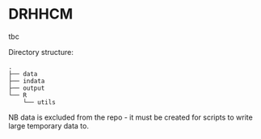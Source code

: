 # DRHHCM
tbc

Directory structure:

```
.
├── data
├── indata
├── output
└── R
    └── utils
```

NB data is excluded from the repo - it must be created for scripts to write large temporary data to.
